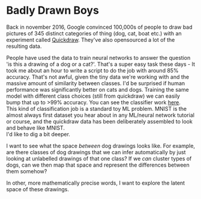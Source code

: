 # Badly Drawn Boys
Back in november 2016, Google convinced 100,000s of people to draw bad pictures of 345 distinct categories of thing (dog, cat, boat etc.) with an experiment called [Quickdraw](https://quickdraw.withgoogle.com/). They've also opensourced a lot of the resulting data.

People have used the data to train neural networks to answer the question 'is this a drawing of a dog or a cat?'. That's a super easy task these days - It took me about an hour to write a script to do the job with around 85% accuracy. That's not awful, given the tiny data we're working with and the massive amount of similarity between classes. I'd be surprised if human performance was significantly better on cats and dogs. Training the same model with different class choices (still from quickdraw) we can easily bump that up to >99% accuracy. You can see the classifier work [here](notebooks/classifier.ipynb).  
This kind of classification job is a standard toy ML problem. MNIST is the almost always first dataset you hear about in any ML/neural network tutorial or course, and the quickdraw data has been deliberately assembled to look and behave like MNIST.  
I'd like to dig a bit deeper.

I want to see what the space _between_ dog drawings looks like. For example, are there classes of dog drawings that we can infer automatically by just looking at unlabelled drawings of that one class? If we _can_ cluster types of dogs, can we then map that space and represent the differences between them somehow?

In other, more mathematically precise words, I want to explore the latent space of these drawings.

